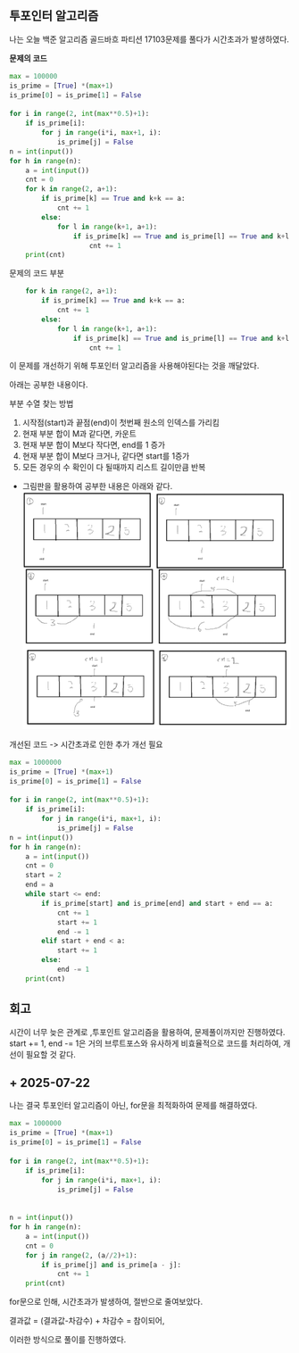 ## 투포인터 알고리즘

나는 오늘 백준 알고리즘 골드바흐 파티션 17103문제를 풀다가 시간초과가 발생하였다.

**문제의 코드**
```python
max = 100000
is_prime = [True] *(max+1)
is_prime[0] = is_prime[1] = False

for i in range(2, int(max**0.5)+1):
    if is_prime[i]:
        for j in range(i*i, max+1, i):
            is_prime[j] = False
n = int(input())
for h in range(n):
    a = int(input())
    cnt = 0
    for k in range(2, a+1):
        if is_prime[k] == True and k+k == a:
            cnt += 1
        else:
            for l in range(k+1, a+1):
                if is_prime[k] == True and is_prime[l] == True and k+l == a:
                    cnt += 1
    print(cnt)
```

문제의 코드 부분
```python
    for k in range(2, a+1):
        if is_prime[k] == True and k+k == a:
            cnt += 1
        else:
            for l in range(k+1, a+1):
                if is_prime[k] == True and is_prime[l] == True and k+l == a:
                    cnt += 1
```

이 문제를 개선하기 위해 투포인터 알고리즘을 사용해야된다는 것을 깨달았다.

아래는 공부한 내용이다.

부분 수열 찾는 방법
1. 시작점(start)과 끝점(end)이 첫번째 원소의 인덱스를 가리킴
2. 현재 부분 합이 M과 같다면, 카운트
3. 현재 부분 합이 M보다 작다면, end를 1 증가
4. 현재 부분 합이 M보다 크거나, 같다면 start를 1증가
5. 모든 경우의 수 확인이 다 될때까지 리스트 길이만큼 반복

- 그림판을 활용하여 공부한 내용은 아래와 같다.
![alt text](image.png)


개선된 코드 -> 시간초과로 인한 추가 개선 필요
```python
max = 1000000
is_prime = [True] *(max+1)
is_prime[0] = is_prime[1] = False

for i in range(2, int(max**0.5)+1):
    if is_prime[i]:
        for j in range(i*i, max+1, i):
            is_prime[j] = False
n = int(input())
for h in range(n):
    a = int(input())
    cnt = 0
    start = 2
    end = a
    while start <= end:
        if is_prime[start] and is_prime[end] and start + end == a:
            cnt += 1
            start += 1
            end -= 1
        elif start + end < a:
            start += 1
        else:
            end -= 1
    print(cnt)
```

## 회고
시간이 너무 늦은 관계로 ,투포인트 알고리즘을 활용하여, 문제풀이까지만 진행하였다.
start += 1, end -= 1은 거의 브루트포스와 유사하게 비효율적으로 코드를 처리하여,
개선이 필요할 것 같다.


## + 2025-07-22
나는 결국 투포인터 알고리즘이 아닌, for문을 최적화하여 문제를 해결하였다.
```python
max = 1000000
is_prime = [True] *(max+1)
is_prime[0] = is_prime[1] = False

for i in range(2, int(max**0.5)+1):
    if is_prime[i]:
        for j in range(i*i, max+1, i):
            is_prime[j] = False


n = int(input())
for h in range(n):
    a = int(input())
    cnt = 0
    for j in range(2, (a//2)+1):
        if is_prime[j] and is_prime[a - j]:
            cnt += 1
    print(cnt)
```
for문으로 인해, 시간초과가 발생하여, 절반으로 줄여보았다.

결과값 = (결과값-차감수) + 차감수 = 참이되어,

이러한 방식으로 풀이를 진행하였다.
